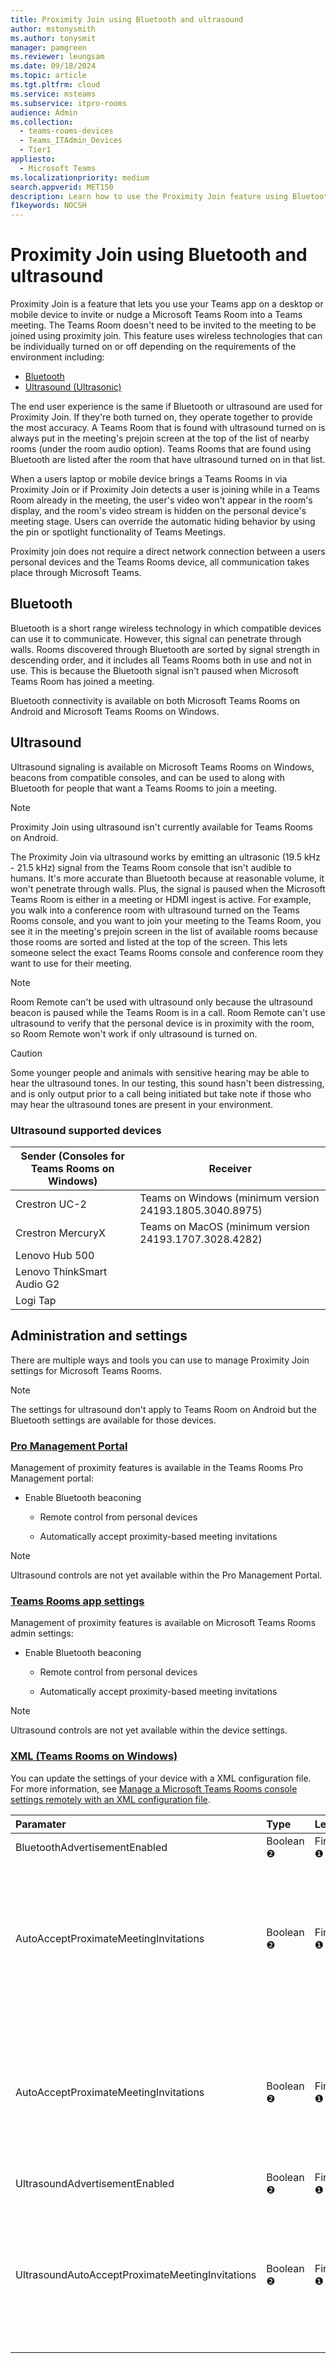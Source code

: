 ```yaml
---
title: Proximity Join using Bluetooth and ultrasound
author: mstonysmith
ms.author: tonysmit
manager: pamgreen
ms.reviewer: leungsam
ms.date: 09/18/2024
ms.topic: article
ms.tgt.pltfrm: cloud
ms.service: msteams
ms.subservice: itpro-rooms
audience: Admin
ms.collection: 
  - teams-rooms-devices
  - Teams_ITAdmin_Devices
  - Tier1
appliesto: 
  - Microsoft Teams
ms.localizationpriority: medium
search.appverid: MET150
description: Learn how to use the Proximity Join feature using Bluetooth and Ultrasound connnectivity to nudge a Microsoft Teams Room console into a meeting you are having for an optimum meeting room experience.
f1keywords: NOCSH
---
```


# Proximity Join using Bluetooth and ultrasound

Proximity Join is a feature that lets you use your Teams app on a desktop or mobile device to invite or nudge a Microsoft Teams Room into a Teams meeting. The Teams Room doesn't need to be invited to the meeting to be joined using proximity join. This feature uses wireless technologies that can be individually turned on or off depending on the requirements of the environment including:

- [Bluetooth](#bluetooth)
- [Ultrasound (Ultrasonic)](#ultrasound)

The end user experience is the same if Bluetooth or ultrasound are used for Proximity Join. If they're both turned on, they operate together to provide the most accuracy. A Teams Room that is found with ultrasound turned on is always put in the meeting's prejoin screen at the top of the list of nearby rooms (under the room audio option). Teams Rooms that are found using Bluetooth are listed after the room that have ultrasound turned on in that list.

When a users laptop or mobile device brings a Teams Rooms in via Proximity Join or if Proximity Join detects a user is joining while in a Teams Room already in the meeting, the user's video won't appear in the room's display, and the room's video stream is hidden on the personal device's meeting stage. Users can override the automatic hiding behavior by using the pin or spotlight functionality of Teams Meetings.

Proximity join does not require a direct network connection between a users personal devices and the Teams Rooms device, all communication takes place through Microsoft Teams.

## Bluetooth

Bluetooth is a short range wireless technology in which compatible devices can use it to communicate. However, this signal can penetrate through walls. Rooms discovered through Bluetooth are sorted by signal strength in descending order, and it includes all Teams Rooms both in use and not in use. This is because the Bluetooth signal isn't paused when Microsoft Teams Room has joined a meeting.

Bluetooth connectivity is available on both Microsoft Teams Rooms on Android and Microsoft Teams Rooms on Windows.

## Ultrasound

Ultrasound signaling is available on Microsoft Teams Rooms on Windows, beacons from compatible consoles, and can be used to along with Bluetooth for people that want a Teams Rooms to join a meeting. 

> [!NOTE]
> Proximity Join using ultrasound isn't currently available for Teams Rooms on Android.

The Proximity Join via ultrasound works by emitting an ultrasonic (19.5 kHz - 21.5 kHz) signal from the Teams Room console that isn't audible to humans. It's more accurate than Bluetooth because at reasonable volume, it won't penetrate through walls. Plus, the signal is paused when the Microsoft Teams Room is either in a meeting or HDMI ingest is active. For example, you walk into a conference room with ultrasound turned on the Teams Rooms console, and you want to join your meeting to the Teams Room, you see it in the meeting's prejoin screen in the list of available rooms because those rooms are sorted and listed at the top of the screen. This lets someone select the exact Teams Rooms console and conference room they want to use for their meeting.

> [!NOTE]
> Room Remote can't be used with ultrasound only because the ultrasound beacon is paused while the Teams Room is in a call. Room Remote can't use ultrasound to verify that the personal device is in proximity with the room, so Room Remote won't work if only ultrasound is turned on.

> [!CAUTION]
> Some younger people and animals with sensitive hearing may be able to hear the ultrasound tones. In our testing, this sound hasn't been distressing, and is only output prior to a call being initiated but take note if those who may hear the ultrasound tones are present in your environment.

### Ultrasound supported devices

|Sender (Consoles for Teams Rooms on Windows)|Receiver|
| -------- | -------- |
|Crestron UC-2   |Teams on Windows (minimum version 24193.1805.3040.8975)|
|Crestron MercuryX   |Teams on MacOS (minimum version 24193.1707.3028.4282)   |
|Lenovo Hub 500||
|Lenovo ThinkSmart Audio G2||
|Logi Tap||



## Administration and settings

There are multiple ways and tools you can use to manage Proximity Join settings for Microsoft Teams Rooms.

> [!NOTE]
> The settings for ultrasound don't apply to Teams Room on Android but the Bluetooth settings are available for those devices.

### [Pro Management Portal](#tab/portal)

Management of proximity features is available in the Teams Rooms Pro Management portal:

- Enable Bluetooth beaconing

  - Remote control from personal devices
    
  - Automatically accept proximity-based meeting invitations
    
> [!NOTE]
> Ultrasound controls are not yet available within the Pro Management Portal.
    
### [Teams Rooms app settings](#tab/app-settings)

Management of proximity features is available on Microsoft Teams Rooms admin settings:

- Enable Bluetooth beaconing

  - Remote control from personal devices
    
  - Automatically accept proximity-based meeting invitations
    
> [!NOTE]
> Ultrasound controls are not yet available within the device settings.
    
### [XML (Teams Rooms on Windows)](#tab/xml)

You can update the settings of your device with a XML configuration file. For more information, see [Manage a Microsoft Teams Rooms console settings remotely with an XML configuration file](/microsoftteams/rooms/xml-config-file).

|**Paramater**|**Type**|**Level**|**Usage**|
|:-------- |:-------- |:-------- |:-------- |
|BluetoothAdvertisementEnabled|Boolean ❷|First ❶|Enabled by default.|
|AutoAcceptProximateMeetingInvitations|Boolean ❷|First ❶|If true, proximity based meeting invitations using Bluetooth are automatically accepted. Enabled by default.|
|AutoAcceptProximateMeetingInvitations|Boolean ❷|First ❶|If true, proximity based meeting invitations using Bluetooth are automatically accepted. Enabled by default.|
|UltrasoundAdvertisementEnabled|Boolean ❷|First ❶|Enabled by default.|
|UltrasoundAutoAcceptProximateMeetingInvitations|Boolean ❷|First ❶|If true, proximity based meeting invitations using Bluetooth are automatically accepted. Enabled by default.|

